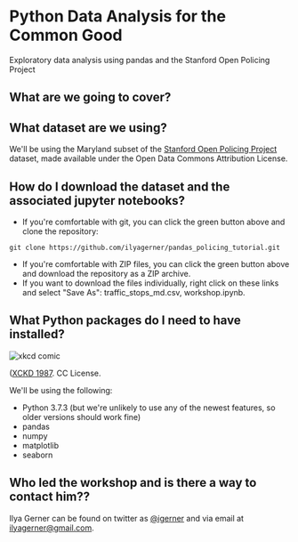 # Python Data Analysis for the Common Good
Exploratory data analysis using pandas and the Stanford Open Policing Project

## What are we going to cover?

## What dataset are we using?
We'll be using the Maryland subset of the [Stanford Open Policing Project](https://openpolicing.stanford.edu) dataset, made available under the Open Data Commons Attribution License.

## How do I download the dataset and the associated jupyter notebooks?
- If you're comfortable with git, you can click the green button above and clone the repository:
```
git clone https://github.com/ilyagerner/pandas_policing_tutorial.git
```
- If you're comfortable with ZIP files, you can click the green button above and download the repository as a ZIP archive.
- If you want to download the files individually, right click on these links and select "Save As": traffic_stops_md.csv, workshop.ipynb.

## What Python packages do I need to have installed?
![xkcd comic](https://imgs.xkcd.com/comics/python_environment.png "The Python environmental protection agency wants to seal it in a cement chamber, with pictorial messages to future civilizations warning them about the danger of using sudo to install random Python packages.")

([XCKD 1987](https://xkcd.com/1987/). CC License.

We'll be using the following:
- Python 3.7.3 (but we're unlikely to use any of the newest features, so older versions should work fine)
- pandas
- numpy
- matplotlib
- seaborn

## Who led the workshop and is there a way to contact him??
Ilya Gerner can be found on twitter as [@igerner](https://twitter.com/igerner) and via email at ilyagerner@gmail.com.
